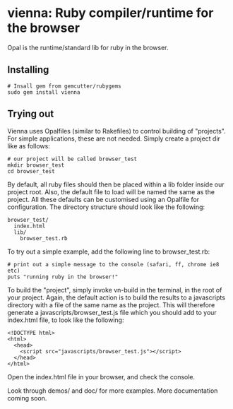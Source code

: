 vienna: Ruby compiler/runtime for the browser
=============================================

Opal is the runtime/standard lib for ruby in the browser.

Installing
-----------

    # Insall gem from gemcutter/rubygems
    sudo gem install vienna

Trying out
----------
Vienna uses Opalfiles (similar to Rakefiles) to control building of "projects". For simple applications, these are not needed. Simply create a project dir like
as follows:

    # our project will be called browser_test
    mkdir browser_test
    cd browser_test

By default, all ruby files should then be placed within a lib folder inside our project root. Also, the default file to load will be named the same as the project. All these defaults can be customised using an Opalfile for configuration. The directory structure should look like the following:

    browser_test/
      index.html
      lib/
        browser_test.rb

To try out a simple example, add the following line to browser_test.rb:
  
    # print out a simple message to the console (safari, ff, chrome ie8 etc)
    puts "running ruby in the browser!"

To build the "project", simply invoke vn-build in the terminal, in the root of
your project. Again, the default action is to build the results to a javascripts directory with a file of the same name as the project. This will therefore generate a javascripts/browser_test.js file which you should add to your index.html file, to look like the following:
    
    <!DOCTYPE html>
    <html>
      <head>
        <script src="javascripts/browser_test.js"></script>
      </head>
    </html>
    
Open the index.html file in your browser, and check the console.

Look through demos/ and doc/ for more examples. More documentation coming soon.
